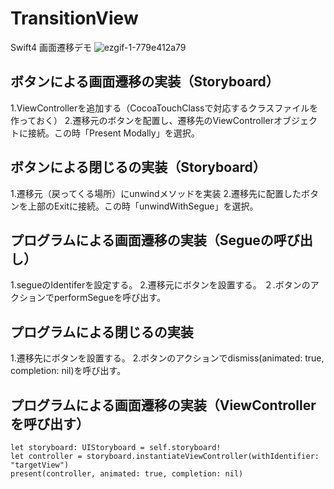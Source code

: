 # TransitionView
Swift4 画面遷移デモ
![ezgif-1-779e412a79](https://user-images.githubusercontent.com/13103747/42892049-cd97fd6e-8aeb-11e8-9937-f12c310ac416.gif)

## ボタンによる画面遷移の実装（Storyboard）
1.ViewControllerを追加する（CocoaTouchClassで対応するクラスファイルを作っておく）
2.遷移元のボタンを配置し、遷移先のViewControllerオブジェクトに接続。この時「Present Modally」を選択。

## ボタンによる閉じるの実装（Storyboard）
1.遷移元（戻ってくる場所）にunwindメソッドを実装
2.遷移先に配置したボタンを上部のExitに接続。この時「unwindWithSegue」を選択。

## プログラムによる画面遷移の実装（Segueの呼び出し）
1.segueのIdentiferを設定する。
2.遷移元にボタンを設置する。
２.ボタンのアクションでperformSegueを呼び出す。

## プログラムによる閉じるの実装
1.遷移先にボタンを設置する。
2.ボタンのアクションでdismiss(animated: true, completion: nil)を呼び出す。

## プログラムによる画面遷移の実装（ViewControllerを呼び出す）
```
let storyboard: UIStoryboard = self.storyboard!
let controller = storyboard.instantiateViewController(withIdentifier: "targetView")
present(controller, animated: true, completion: nil)
```
